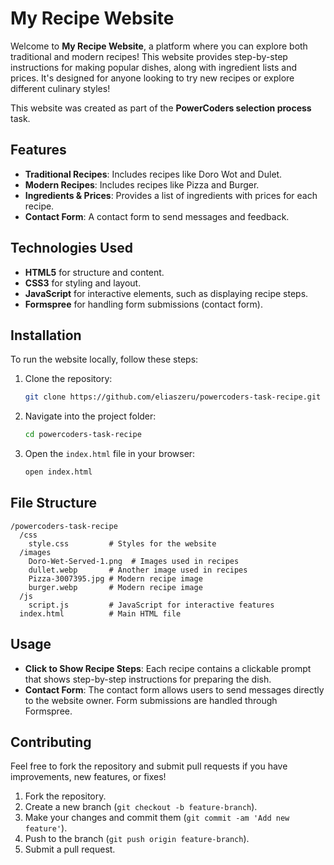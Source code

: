 # My Recipe Website

Welcome to **My Recipe Website**, a platform where you can explore both traditional and modern recipes! This website provides step-by-step instructions for making popular dishes, along with ingredient lists and prices. It's designed for anyone looking to try new recipes or explore different culinary styles!

This website was created as part of the **PowerCoders selection process** task.

## Features

- **Traditional Recipes**: Includes recipes like Doro Wot and Dulet.
- **Modern Recipes**: Includes recipes like Pizza and Burger.
- **Ingredients & Prices**: Provides a list of ingredients with prices for each recipe.
- **Contact Form**: A contact form to send messages and feedback.


## Technologies Used

- **HTML5** for structure and content.
- **CSS3** for styling and layout.
- **JavaScript** for interactive elements, such as displaying recipe steps.
- **Formspree** for handling form submissions (contact form).

## Installation

To run the website locally, follow these steps:

1. Clone the repository:

   ```bash
   git clone https://github.com/eliaszeru/powercoders-task-recipe.git
   ```

2. Navigate into the project folder:

   ```bash
   cd powercoders-task-recipe
   ```

3. Open the `index.html` file in your browser:

   ```bash
   open index.html
   ```



## File Structure

```
/powercoders-task-recipe
  /css
    style.css         # Styles for the website
  /images
    Doro-Wet-Served-1.png  # Images used in recipes
    dullet.webp       # Another image used in recipes
    Pizza-3007395.jpg # Modern recipe image
    burger.webp       # Modern recipe image
  /js
    script.js         # JavaScript for interactive features
  index.html          # Main HTML file
```

## Usage

- **Click to Show Recipe Steps**: Each recipe contains a clickable prompt that shows step-by-step instructions for preparing the dish.
- **Contact Form**: The contact form allows users to send messages directly to the website owner. Form submissions are handled through Formspree.

## Contributing

Feel free to fork the repository and submit pull requests if you have improvements, new features, or fixes!

1. Fork the repository.
2. Create a new branch (`git checkout -b feature-branch`).
3. Make your changes and commit them (`git commit -am 'Add new feature'`).
4. Push to the branch (`git push origin feature-branch`).
5. Submit a pull request.


